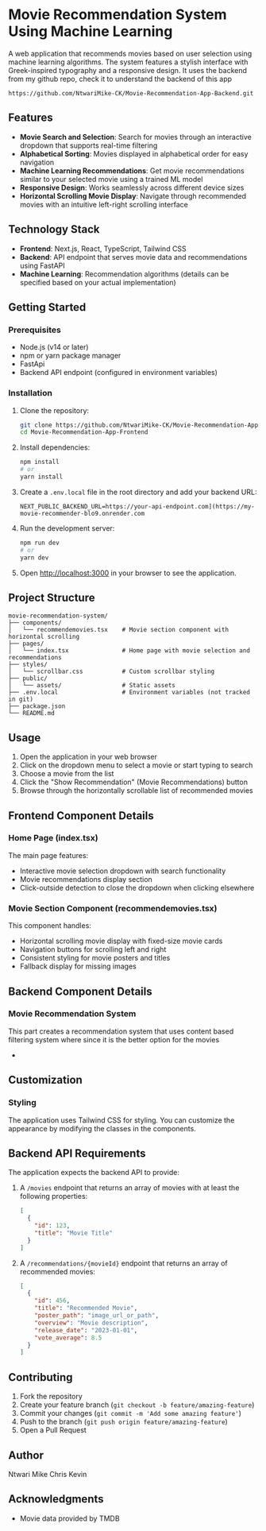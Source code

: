 # Movie Recommendation System Using Machine Learning

A web application that recommends movies based on user selection using machine learning algorithms. The system features a stylish interface with Greek-inspired typography and a responsive design.
It uses the backend from my github repo, check it to understand the backend of this app
```
https://github.com/NtwariMike-CK/Movie-Recommendation-App-Backend.git
```


## Features

- **Movie Search and Selection**: Search for movies through an interactive dropdown that supports real-time filtering
- **Alphabetical Sorting**: Movies displayed in alphabetical order for easy navigation
- **Machine Learning Recommendations**: Get movie recommendations similar to your selected movie using a trained ML model
- **Responsive Design**: Works seamlessly across different device sizes
- **Horizontal Scrolling Movie Display**: Navigate through recommended movies with an intuitive left-right scrolling interface

## Technology Stack

- **Frontend**: Next.js, React, TypeScript, Tailwind CSS
- **Backend**: API endpoint that serves movie data and recommendations using FastAPI
- **Machine Learning**: Recommendation algorithms (details can be specified based on your actual implementation)

## Getting Started

### Prerequisites

- Node.js (v14 or later)
- npm or yarn package manager
- FastApi
- Backend API endpoint (configured in environment variables)

### Installation

1. Clone the repository:
   ```bash
   git clone https://github.com/NtwariMike-CK/Movie-Recommendation-App-Frontend.git
   cd Movie-Recommendation-App-Frontend
   ```

2. Install dependencies:
   ```bash
   npm install
   # or
   yarn install
   ```

3. Create a `.env.local` file in the root directory and add your backend URL:
   ```
   NEXT_PUBLIC_BACKEND_URL=https://your-api-endpoint.com](https://my-movie-recommender-blo9.onrender.com
   ```

4. Run the development server:
   ```bash
   npm run dev
   # or
   yarn dev
   ```

5. Open [http://localhost:3000](http://localhost:3000) in your browser to see the application.

## Project Structure

```
movie-recommendation-system/
├── components/
│   └── recommendemovies.tsx    # Movie section component with horizontal scrolling
├── pages/
│   └── index.tsx               # Home page with movie selection and recommendations
├── styles/
│   └── scrollbar.css           # Custom scrollbar styling
├── public/
│   └── assets/                 # Static assets
├── .env.local                  # Environment variables (not tracked in git)
├── package.json
└── README.md
```

## Usage

1. Open the application in your web browser
2. Click on the dropdown menu to select a movie or start typing to search
3. Choose a movie from the list
4. Click the "Show Recommendation" (Movie Recommendations) button
5. Browse through the horizontally scrollable list of recommended movies

## Frontend Component Details

### Home Page (index.tsx)

The main page features:
- Interactive movie selection dropdown with search functionality
- Movie recommendations display section
- Click-outside detection to close the dropdown when clicking elsewhere

### Movie Section Component (recommendemovies.tsx)

This component handles:
- Horizontal scrolling movie display with fixed-size movie cards
- Navigation buttons for scrolling left and right
- Consistent styling for movie posters and titles
- Fallback display for missing images

## Backend Component Details

### Movie Recommendation System

This part creates a recommendation system that uses content based filtering system where
since it is the better option for the movies

- 

## Customization

### Styling

The application uses Tailwind CSS for styling. You can customize the appearance by modifying the classes in the components.


## Backend API Requirements

The application expects the backend API to provide:

1. A `/movies` endpoint that returns an array of movies with at least the following properties:
   ```json
   [
     {
       "id": 123,
       "title": "Movie Title"
     }
   ]
   ```

2. A `/recommendations/{movieId}` endpoint that returns an array of recommended movies:
   ```json
   [
     {
       "id": 456,
       "title": "Recommended Movie",
       "poster_path": "image_url_or_path",
       "overview": "Movie description",
       "release_date": "2023-01-01",
       "vote_average": 8.5
     }
   ]
   ```

## Contributing

1. Fork the repository
2. Create your feature branch (`git checkout -b feature/amazing-feature`)
3. Commit your changes (`git commit -m 'Add some amazing feature'`)
4. Push to the branch (`git push origin feature/amazing-feature`)
5. Open a Pull Request

## Author
Ntwari Mike Chris Kevin

## Acknowledgments

- Movie data provided by TMDB
